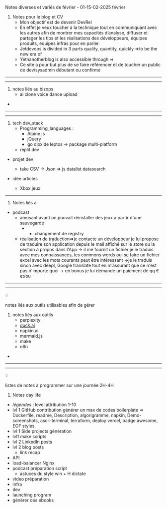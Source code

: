 Notes diverses et variés de février - 01-15-02-2025 février 

1. Notes pour le blog et CV 
    - Mon objectif est de devenir DevRel
    - En effet je veux toucher à la technique tout en communiquant avec les autres afin de montrer mes capacités d’analyse, diffuser et partager les tips et les réalisations des développeurs, équipes produits, équipes infras pour en parler.
    - Jetdevops is divided in 3 parts quality, quantity, quickly ⇒to be the new era of
    - Yetnanotherblog is also accessible through ⇒
    - Ce site a pour but plus de se faire référencer et de toucher un public de dev/sysadmin débutant ou confirmé

---

---

1. notes liés au bizops
    - ai clone voice dance upload
- 

---

---

1. tech  dev_stack 
    - Programming_languages :
        - Alpine js
        - jQuery
        - go dioxide leptos → package multi-platform
    - replit dev

- projet dev
    - take CSV → Json ⇒ js datalist datasearch

- idée articles
    - Xbox jeux

---

1. Notes liés à 
- podcast
    - amusant avant on pouvait réinstaller des jeux à partir d'une sauvegarde
        - + changement de registry
    - réalisation de traduction⇒je contacte un développeur je lui propose de traduire son application depuis le mail affiché sur le store ou la section à propos dans l'App → il me fournit un fichier je le traduis avec mes connaissances, les commons words oui se faire un fichier excel avec les mots courants peut être intéressant →je le traduis sinon avec deepl, Google translate tout en m’assurant que ce n'est pas n'importe quoi → en bonus je lui demande un paiement de qq € et/ou

---

---

<aside>
💡

notes liés aux outils utilisables afin de gérer 

</aside>

1. notes liés aux outils
    - perplexity
    - [duck.ai](http://duck.ai)
    - napkin.ai
    - mermaid.js
    - make
    - n8n
- 

---

---

<aside>
💡

listes de notes à programmer sur une journée 2H-4H 

</aside>

1. Notes day life 
- *légendes* : level attribution 1-10
- lvl 1 GitHub contribution générer un max de codes boilerplate ⇒ Dockerfile, readme, Description, algorigramme, napkin, Demo-screenshots, ascii-terminal,  terraform, deploy vercel, badge awesome, EOF styles,
- lvl 1 Side projects génération
- lvl1 make scripts
- lvl 2 LinkedIn posts
- lvl 2 blog posts
    - link recap
- API
- load-balancer Nginx
- podcast préparation script
    - astuces du style win + H dictate
- video préparation
- infra
- dev
- launching program
- générer des ebooks